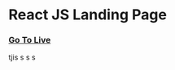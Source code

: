 # React JS Landing Page


### <a href="https://giga-landing.herokuapp.com/">Go To Live</a> 

tjis  s s s 
